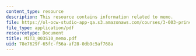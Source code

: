 ```yaml
---
content_type: resource
description: This resource contains information related to memo.
file: https://ol-ocw-studio-app-qa.s3.amazonaws.com/courses/3-003-principles-of-engineering-practice-spring-2010/78e7629f65fcf56aaf280db9c5af768a_MIT3_003S10_memo.pdf
file_type: application/pdf
resourcetype: Document
title: MIT3_003S10_memo.pdf
uid: 78e7629f-65fc-f56a-af28-0db9c5af768a
---
```

